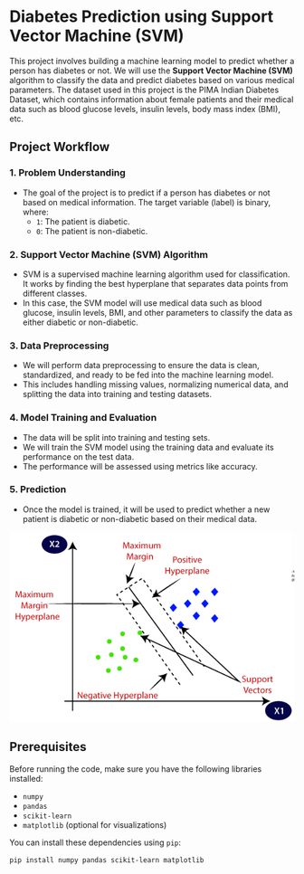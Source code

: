 # Diabetes Prediction using Support Vector Machine (SVM)

This project involves building a machine learning model to predict whether a person has diabetes or not. We will use the **Support Vector Machine (SVM)** algorithm to classify the data and predict diabetes based on various medical parameters. The dataset used in this project is the PIMA Indian Diabetes Dataset, which contains information about female patients and their medical data such as blood glucose levels, insulin levels, body mass index (BMI), etc.

## Project Workflow

### 1. **Problem Understanding**
   - The goal of the project is to predict if a person has diabetes or not based on medical information. The target variable (label) is binary, where:
     - `1`: The patient is diabetic.
     - `0`: The patient is non-diabetic.

### 2. **Support Vector Machine (SVM) Algorithm**
   - SVM is a supervised machine learning algorithm used for classification. It works by finding the best hyperplane that separates data points from different classes.
   - In this case, the SVM model will use medical data such as blood glucose, insulin levels, BMI, and other parameters to classify the data as either diabetic or non-diabetic.

### 3. **Data Preprocessing**
   - We will perform data preprocessing to ensure the data is clean, standardized, and ready to be fed into the machine learning model.
   - This includes handling missing values, normalizing numerical data, and splitting the data into training and testing datasets.

### 4. **Model Training and Evaluation**
   - The data will be split into training and testing sets.
   - We will train the SVM model using the training data and evaluate its performance on the test data.
   - The performance will be assessed using metrics like accuracy.

### 5. **Prediction**
   - Once the model is trained, it will be used to predict whether a new patient is diabetic or non-diabetic based on their medical data.

![Diabetes Prediction Image](diabetes.png)


## Prerequisites

Before running the code, make sure you have the following libraries installed:

- `numpy`
- `pandas`
- `scikit-learn`
- `matplotlib` (optional for visualizations)

You can install these dependencies using `pip`:

```bash
pip install numpy pandas scikit-learn matplotlib

